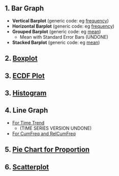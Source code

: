 ## 1. Bar Graph
- **Vertical Barplot** (generic code: eg [frequency]([SC]-Descriptive-Analytics/[SC]-Data-Visualisation/[M]-Vertical-Barplot.md))
- **Horizontal Barplot** (generic code: eg [frequency]([SC]-Descriptive-Analytics/[SC]-Data-Visualisation/[M]-Horizontal-Barplot.md))
- **Grouped Barplot** (generic code: eg [mean]([SC]-Descriptive-Analytics/[SC]-Data-Visualisation/[M]-Grouped-Barplot.md))
  - Mean with Standard Error Bars (UNDONE)
- **Stacked Barplot** (generic code: eg [mean]([SC]-Descriptive-Analytics/[SC]-Data-Visualisation/[M]-Stacked-Barplot.md))
## 2. [Boxplot]([SC]-Descriptive-Analytics/[SC]-Data-Visualisation/[M]-Boxplot.md)
## 3. [ECDF Plot]([SC]-Descriptive-Analytics/[SC]-Data-Visualisation/[M]-ECDF-Plot.md)
## 3.  [Histogram]([SC]-Descriptive-Analytics/[SC]-Data-Visualisation/[M]-Histogram-&-Frequency-Table.md)
## 4. Line Graph
- [For Time Trend]([SC]-Descriptive-Analytics/[SC]-Data-Visualisation/[M]-Line-Graph-For-Time-Trend.md)</br>
  - (TIME SERIES VERSION UNDONE)
- [For CumFreq and RelCumFreq]([SC]-Descriptive-Analytics/[SC]-Data-Visualisation/[M]-Line-Graph-for-Cumulative-Frequency-and-Relative-Cumulative-Frequency.md)
## 5. [Pie Chart for Proportion]([SC]-Descriptive-Analytics/[SC]-Data-Visualisation/[M]-(Prop)-Pie-Chart.md)
## 6. [Scatterplot]([SC]-Descriptive-Analytics/[SC]-Data-Visualisation/[M]-Scatterplot.md)
